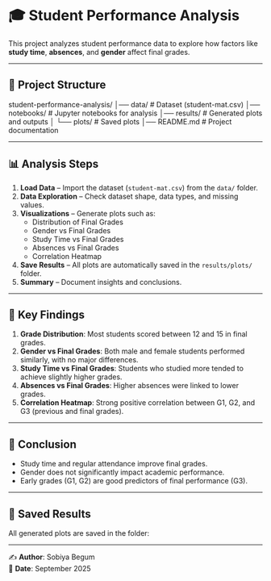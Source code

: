 # 🎓 Student Performance Analysis

This project analyzes student performance data to explore how factors like **study time**, **absences**, and **gender** affect final grades.

---

## 📂 Project Structure
student-performance-analysis/
│── data/ # Dataset (student-mat.csv)
│── notebooks/ # Jupyter notebooks for analysis
│── results/ # Generated plots and outputs
│ └── plots/ # Saved plots
│── README.md # Project documentation

---

## 📊 Analysis Steps

1. **Load Data** – Import the dataset (`student-mat.csv`) from the `data/` folder.  
2. **Data Exploration** – Check dataset shape, data types, and missing values.  
3. **Visualizations** – Generate plots such as:
   - Distribution of Final Grades  
   - Gender vs Final Grades  
   - Study Time vs Final Grades  
   - Absences vs Final Grades  
   - Correlation Heatmap  
4. **Save Results** – All plots are automatically saved in the `results/plots/` folder.  
5. **Summary** – Document insights and conclusions.  

---

## 🔑 Key Findings

1. **Grade Distribution**: Most students scored between 12 and 15 in final grades.  
2. **Gender vs Final Grades**: Both male and female students performed similarly, with no major differences.  
3. **Study Time vs Final Grades**: Students who studied more tended to achieve slightly higher grades.  
4. **Absences vs Final Grades**: Higher absences were linked to lower grades.  
5. **Correlation Heatmap**: Strong positive correlation between G1, G2, and G3 (previous and final grades).  

---

## 📌 Conclusion

- Study time and regular attendance improve final grades.  
- Gender does not significantly impact academic performance.  
- Early grades (G1, G2) are good predictors of final performance (G3).  

---

## 💾 Saved Results

All generated plots are saved in the folder:  

---

✍️ **Author**: Sobiya Begum  
📅 **Date**: September 2025  

